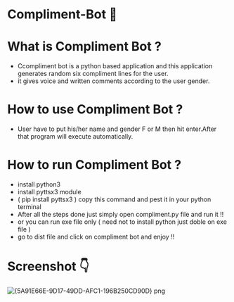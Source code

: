 # Compliment-Bot 🤖

# What is Compliment Bot ?
- Ccompliment bot is a python based application and this application generates random six compliment lines for the user.
- it gives voice and written comments according to the user gender.

# How to use Compliment Bot ?
- User have to put his/her name and gender F or M then hit enter.After that program will execute automatically.

# How to run Compliment Bot ?
- install python3
- install pyttsx3 module 
- ( pip install pyttsx3 ) copy this command and pest it in your python terminal
- After all the steps done just simply open compliment.py file and run it !!
- or you can run exe file only ( need not to install python just doble on exe file )
- go to dist file and click on compliment bot and enjoy !!

# Screenshot 👇

![{5A91E66E-9D17-49DD-AFC1-196B250CD90D} png](https://user-images.githubusercontent.com/70909882/109302969-133eac00-7860-11eb-8119-7b3d9e4e074c.jpg)
